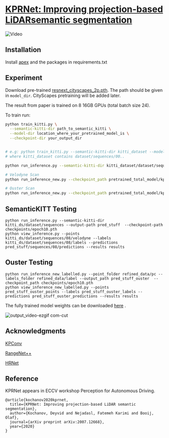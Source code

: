 # [KPRNet: Improving projection-based LiDARsemantic segmentation](https://arxiv.org/pdf/2007.12668.pdf)

![Video](kprnet.gif)

## Installation

Install [apex](https://github.com/NVIDIA/apex) and the packages in requirements.txt

## Experiment 

Download pre-trained [resnext_cityscapes_2p.pth](https://drive.google.com/file/d/1aioKjoxcrfqUtkWQgbo64w8YoLcVAW2Z/view?usp=sharing). The path should be given in `model_dir`.  CityScapes pretraining will be added later.

The result from paper is trained on 8 16GB GPUs (total batch size 24).

To train run:

```bash
python train_kitti.py \
  --semantic-kitti-dir path_to_semantic_kitti \
  --model-dir location_where_your_pretrained_model_is \
  --checkpoint-dir your_output_dir


# e.g: python train_kitti.py --semantic-kitti-dir kitti_dataset --model-dir pretrained_model  --checkpoint-dir output_kitti
# where kitti_dataset contains dataset/sequences/00..
```

```bash
python run_inference.py --semantic-kitti-dir kitti_dataset/dataset/sequences --output-path pred_stuff  --checkpoint-path pretrained_total_model/kpr_trained.pth
```

```bash
# Velodyne Scan
python run_inference_new.py --checkpoint_path pretrained_total_model/kpr_trained.pth --point_folder data --output_path points_segment --W 2048 --H 64 --fov_up 2.0 --fov_down -24.9 --ring_major --visualize --inverted_depth

# Ouster Scan
python run_inference_new.py --checkpoint_path pretrained_total_model/kpr_trained.pth --point_folder data --output_path points_segment --W 1024 --H 64 --fov_up 44.07 --fov_down -45.73  --visualize --inverted_depth
```



## SemanticKITT Testing

```code
python run_inference.py --semantic-kitti-dir kitti_ds/dataset/sequences --output-path pred_stuff  --checkpoint-path checkpoints/epoch10.pth
python view_inference.py --points kitti_ds/dataset/sequences/08/velodyne --labels kitti_ds/dataset/sequences/08/labels --predictions pred_stuff/sequences/08/predictions --results results
```



## Ouster Testing

```code
python run_inference_new_labelled.py --point_folder refined_data/pc --labels_folder refined_data/label --output_path pred_stuff_ouster  --checkpoint_path checkpoints/epoch10.pth
python view_inference_new_labelled.py --points pred_stuff_ouster_points --labels pred_stuff_ouster_labels --predictions pred_stuff_ouster_predictions --results results
```

The fully trained model weights can be downloaded [here](https://drive.google.com/file/d/11mUMdFPNT-05lC54Ru_2OwdwqTPV4jrW/view?usp=sharing) .


![output_video-ezgif com-cut](https://github.com/user-attachments/assets/d80eb03a-e5b7-4a3f-b142-c3aaabe7c699)



## Acknowledgments
[KPConv](https://github.com/HuguesTHOMAS/KPConv-PyTorch) 

[RangeNet++](https://github.com/PRBonn/lidar-bonnetal) 

[HRNet](https://github.com/HRNet)

## Reference

KPRNet appears in ECCV workshop Perception for Autonomous Driving.

```
@article{kochanov2020kprnet,
  title={KPRNet: Improving projection-based LiDAR semantic segmentation},
  author={Kochanov, Deyvid and Nejadasl, Fatemeh Karimi and Booij, Olaf},
  journal={arXiv preprint arXiv:2007.12668},
  year={2020}
}
```
